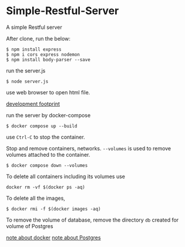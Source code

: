 # Simple-Restful-Server
A simple Restful server

After clone, run the below:

```
$ npm install express
$ npm i cors express nodemon
$ npm install body-parser --save
```

run the server.js

```
$ node server.js
```

use web browser to open html file.

[development footprint](https://hackmd.io/xVprDfcvSBCCnY9bNfgTlA?view)

run the server by docker-compose

```
$ docker compose up --build
```

use `Ctrl-C` to stop the container.

Stop and remove containers, networks.
`--volumes` is used to remove volumes attached to the container.
```
$ docker compose down --volumes
```

To delete all containers including its volumes use
```
docker rm -vf $(docker ps -aq)
```

To delete all the images,
```
$ docker rmi -f $(docker images -aq)
```

To remove the volume of database, remove the directory `db` created for volume of Postgres

[note about docker](https://hackmd.io/kX1Wg2UqQl2Nzbl3wn3EKQ?view)
[note about Postgres](https://hackmd.io/zAT2OGu4ThGpTdb3M28pqA?view)


